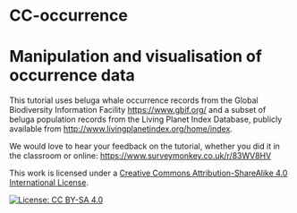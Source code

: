 # CC-occurrence

# Manipulation and visualisation of occurrence data

This tutorial uses beluga whale occurrence records from the Global Biodiversity Information Facility https://www.gbif.org/ and a subset of beluga population records from the Living Planet Index Database, publicly available from http://www.livingplanetindex.org/home/index.

We would love to hear your feedback on the tutorial, whether you did it in the classroom or online: 
https://www.surveymonkey.co.uk/r/83WV8HV

This work is licensed under a [Creative Commons Attribution-ShareAlike 4.0 International License](https://creativecommons.org/licenses/by-sa/4.0/).

[![License: CC BY-SA 4.0](https://licensebuttons.net/l/by-sa/4.0/80x15.png)](https://creativecommons.org/licenses/by-sa/4.0/)
